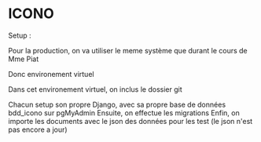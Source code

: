 # ICONO

Setup : 

Pour la production, on va utiliser le meme système que durant le cours de Mme Piat

Donc environement virtuel

Dans cet environement virtuel, on inclus le dossier git

Chacun setup son propre Django, avec sa propre base de données bdd_icono sur pgMyAdmin
Ensuite, on effectue les migrations
Enfin, on importe les documents avec le json des données pour les test (le json n'est pas encore a jour)
